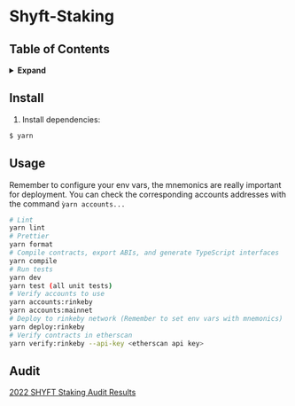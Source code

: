 # Shyft-Staking

## Table of Contents

<details>
<summary><strong>Expand</strong></summary>

- [Install](#install)
- [Usage](#usage)

</details>


## Install

1. Install dependencies:

```bash
$ yarn
```

## Usage
Remember to configure your env vars, the mnemonics are really important for deployment. You can check the corresponding accounts addresses with the command `ỳarn accounts...`

```bash
# Lint
yarn lint
# Prettier
yarn format
# Compile contracts, export ABIs, and generate TypeScript interfaces
yarn compile
# Run tests
yarn dev
yarn test (all unit tests)
# Verify accounts to use 
yarn accounts:rinkeby
yarn accounts:mainnet
# Deploy to rinkeby network (Remember to set env vars with mnemonics)
yarn deploy:rinkeby
# Verify contracts in etherscan
yarn verify:rinkeby --api-key <etherscan api key>
```

## Audit

[2022 SHYFT Staking Audit Results](https://github.com/ShyftNetwork/StakingModule/blob/master/Shyft%20audit%20report_Staking_2022.pdf)
